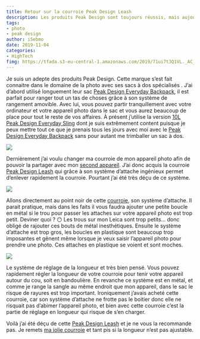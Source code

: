 ```yaml
---
title: Retour sur la courroie Peak Design Leash
description: Les produits Peak Design sont toujours réussis, mais aujourd’hui je vous dis pourquoi je ne vous recommande pas la courroie Leash v3.
tags: 
- photo
- peak design
author: iSebmo
date: 2019-11-04
categories: 
- HighTech
fimg: https://tfada.s3-eu-central-1.amazonaws.com/2019/71ui7t3Q1VL._AC_SL1000_.jpg
---
```


Je suis un adepte des produits Peak Design. Cette marque s’est fait connaitre dans le domaine de la photo avec ses sacs à dos spécialisés . 
J’ai d’abord utilisé longuement leur sac [Peak Design Everyday Backpack](https://amzn.to/35XufPl), il est parfait pour ranger tout un tas de choses grâce à son système de rangement amovible. Avec lui, vous pouvez partir tranquillement avec votre ordinateur et votre appareil photo dans le sac et vous aurez beaucoup de place pour tout le reste de vos affaires. 
À présent j’utilise la version [10L Peak Design Everyday Sling](https://amzn.to/31DUF5n) dont je suis extrêmement content puisque je peux mettre tout ce que je prenais tous les jours avec moi avec le [Peak Design Everyday Backpack](https://amzn.to/35XufPl) sans pour autant me trimballer un sac à dos. 

![](https://tfada.s3-eu-central-1.amazonaws.com/2019/61IlXbR1PfL._AC_SL1000_.jpg)

Dernièrement j’ai voulu changer ma courroie de mon appareil photo afin de pouvoir la partager avec mon [second appareil](https://amzn.to/2BC2tdb). J’ai donc acquis la courroie [Peak Design Leash](https://amzn.to/2W5pBKJ) qui grâce à son système d’attache ingénieux permet d’enlever rapidement la courroie. Pourtant j’ai été très déçu de ce système. 

![](https://tfada.s3-eu-central-1.amazonaws.com/2019/51tZLrNr18L._AC_SL1000_.jpg)

Allons directement au point noir de cette [courroie](https://amzn.to/2W5pBKJ), son système d’attache. Il parait pratique, mais dans les faits il vous faudra ajouter une petite boucle en métal si le trou pour passer les attaches sur votre appareil photo est trop petit. Deviner quoi ? 😶 Les trous sur mon Leica sont trop petits… donc obligé de rajouter ces bouts de métal inesthétiques. 
Ensuite le système d’attache est trop gros, les boucles en plastique sont beaucoup trop imposantes et gênent même lorsque je veux saisir l’appareil photo pour prendre une photo. Ces attaches en plastique se voient et sont moches. 

![](https://tfada.s3-eu-central-1.amazonaws.com/2019/61QfU2XkryL._AC_SL1000_.jpg)

Le système de réglage de la longueur et très bien pensé. Vous pouvez rapidement régler la longueur de votre courroie pour tenir votre appareil autour du cou, soit en bandoulière. En revanche ce système est en métal, et comme je range la sangle au même endroit que mon appareil, dans le sac le risque de rayures est trop important. Ironiquement j’avais acheté cette courroie, car son système d’attache ne frotte pas le boitier donc elle ne risquait pas d’abimer l’appareil photo, et bien avec cette courroie c’est la partie de réglage en longueur qui risque de s’en charger. 

Voilà j’ai été déçu de cette [Peak Design Leash](https://amzn.to/2W5pBKJ) et je ne vous la recommande pas. Je remets [ma jolie courroie](https://amzn.to/2BDczui) et tant pis si la longueur n’est pas ajustable. 
